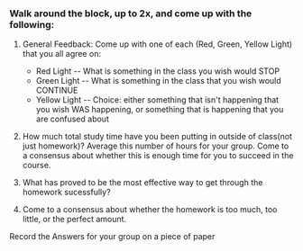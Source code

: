
### Walk around the block, up to 2x, and come up with the following: 

1. General Feedback: Come up with one of each (Red, Green, Yellow Light) that you all agree on:  
    - Red Light -- What is something in the class you wish would STOP
    - Green Light -- What is something in the class that you wish would CONTINUE
    - Yellow Light -- Choice: either something that isn't happening that you wish WAS happening, or something that is happening that you are confused about
    
2. How much total study time have you been putting in outside of class(not just homework)?  Average this number of hours for your group. Come to a consensus about whether this is enough time for you to succeed in the course. 

3. What has proved to be the most effective way to get through the homework sucessfully? 

4. Come to a consensus about whether the homework is too much, too little, or the perfect amount. 

Record the Answers for your group on a piece of paper